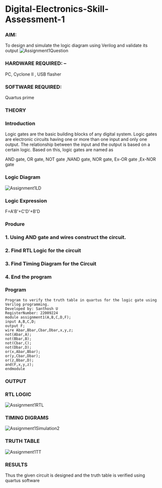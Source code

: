 # Digital-Electronics-Skill-Assessment-1
### AIM:
To design and simulate the logic diagram using Verilog and validate its output
![Assignment1Question](https://user-images.githubusercontent.com/119477975/212839679-2db8be69-357d-4742-8004-bb3973c911b2.jpg)

### HARDWARE REQUIRED: –
PC, Cyclone II , USB flasher

### SOFTWARE REQUIRED:
Quartus prime

### THEORY
### Introduction
Logic gates are the basic building blocks of any digital system. Logic gates are electronic circuits having one or more than one input and only one output. The relationship between the input and the output is based on a certain logic. Based on this, logic gates are named as

AND gate, OR gate, NOT gate ,NAND gate, NOR gate, Ex-OR gate ,Ex-NOR gate

### Logic Diagram
![Assignment1LD](https://user-images.githubusercontent.com/119477975/212839765-cc950f21-cf7a-4aac-b77a-4fa0412821ab.jpg)

### Logic Expression 
F=A'B'+C'D'+B'D

### Produre
### 1. Using AND gate and wires construct the circuit.
### 2. Find RTL Logic for the circuit
### 3. Find Timing Diagram for the Circuit
### 4. End the program

### Program
```
Program to verify the truth table in quartus for the logic gate using Verilog programming.
Developed by: Santhosh U
RegisterNumber: 22009224
module assignment1(A,B,C,D,F);
input A,B,C,D;
output F;
wire Abar,Bbar,Cbar,Dbar,x,y,z;
not(Abar,A);
not(Bbar,B);
not(Cbar,C);
not(Dbar,D);
or(x,Abar,Bbar);
or(y,Cbar,Dbar);
or(z,Bbar,D);
and(F,x,y,z);
endmodule
```

### OUTPUT
### RTL LOGIC
![Assignment1RTL](https://user-images.githubusercontent.com/119477975/212839837-53cc0388-2e23-46e4-b3f0-8c0082b97e8c.png)

### TIMING DIGRAMS
![Assignment1Simulation2](https://user-images.githubusercontent.com/119477975/212840051-19fb7300-2b1c-437c-8286-074db38cd4a7.png)

### TRUTH TABLE
![Assignment1TT](https://user-images.githubusercontent.com/119477975/212840092-85f97624-9fa7-49f5-993a-2445faf793c9.png)

### RESULTS
Thus the given circuit is designed and the truth table is verified using quartus software
